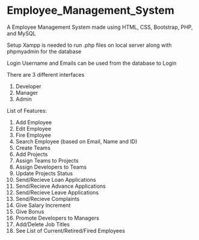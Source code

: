 # Employee_Management_System
A Employee Management System made using HTML, CSS, Bootstrap, PHP, and MySQL

Setup
Xampp is needed to run .php files on local server along with phpmyadmin for the database

Login
Username and Emails can be used from the database to Login

There are 3 different interfaces 
1) Developer
2) Manager
3) Admin

List of Features:
1) Add Employee
2) Edit Employee
3) Fire Employee
4) Search Employee (based on Email, Name and ID)
5) Create Teams
6) Add Projects
7) Assign Teams to Projects
8) Assign Developers to Teams
9) Update Projects Status
10) Send/Recieve Loan Applications
11) Send/Recieve Advance Applications
12) Send/Recieve Leave Applications
13) Send/Recieve Complaints
14) Give Salary Increment
15) Give Bonus
16) Promote Developers to Managers
17) Add/Delete Job Titles
18) See List of Current/Retired/Fired Employees

